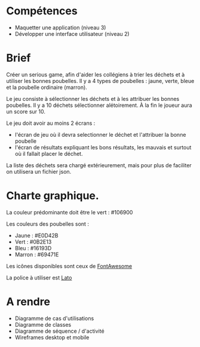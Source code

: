 # Compétences 

* Maquetter une application (niveau 3)
* Développer une interface utilisateur (niveau 2)

# Brief 

Créer un serious game, afin d'aider les collégiens à trier les déchets et à utiliser les bonnes poubelles. 
Il y a 4 types de poubelles : jaune, verte, bleue et la poubelle ordinaire (marron).

Le jeu consiste à sélectionner les déchets et à les attribuer les bonnes poubelles. Il y a 10 déchets sélectionner alétoirement.
À la fin le joueur aura un score sur 10.

Le jeu doit avoir au moins 2 écrans :

* l'écran de jeu où il devra selectionner le déchet et l'attribuer la bonne poubelle
* l'écran de résultats expliquant les bons résultats, les mauvais et surtout où il fallait placer le déchet.

La liste des déchets sera chargé extérieurement, mais pour plus de faciliter on utilisera un fichier json.

# Charte graphique.

La couleur prédominante doit être le vert : #106900

Les couleurs des poubelles sont : 

* Jaune : #E0D42B 
* Vert : #0B2E13
* Bleu : #16193D
* Marron : #69471E

Les icônes disponibles sont ceux de [FontAwesome](https://fontawesome.com/)

La police à utiliser est [Lato](https://fonts.google.com/specimen/Lato)

# A rendre

* Diagramme de cas d'utilisations
* Diagramme de classes 
* Diagramme de séquence / d'activité
* Wireframes desktop et mobile
